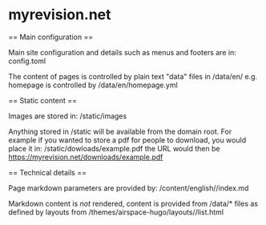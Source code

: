 # myrevision.net

== Main configuration ==

Main site configuration and details such as menus and footers are in:
 config.toml

The content of pages is controlled by plain text "data" files in 
  /data/en/
e.g. homepage is controlled by /data/en/homepage.yml





== Static content ==

Images are stored in:
  /static/images

Anything stored in /static will be available from the domain root. For example if you wanted to store a pdf for people to download, you would place it in:
  /static/dowloads/example.pdf
the URL would then be
  https://myrevision.net/downloads/example.pdf


== Technical details == 

Page markdown parameters are provided by:
  /content/english/<pagename>/index.md

Markdown content is *not* rendered, content is provided from /data/* files 
as defined by layouts from /themes/airspace-hugo/layouts/<pagename>/list.html

